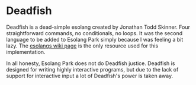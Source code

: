 # Deadfish

Deadfish is a dead-simple esolang created by Jonathan Todd Skinner. Four straightforward commands, no conditionals,
no loops. It was the second language to be added to Esolang Park simply because I was feeling a bit lazy. The
[esolangs wiki page](https://esolangs.org/wiki/Deadfish) is the only resource used for this implementation.

In all honesty, Esolang Park does not do Deadfish justice. Deadfish is designed for writing highly interactive
programs, but due to the lack of support for interactive input a lot of Deadfish's power is taken away.
